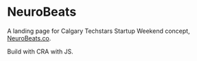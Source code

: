 # NeuroBeats

A landing page for Calgary Techstars Startup Weekend concept, [NeuroBeats.co](http://neurobeats.co). 

Build with CRA with JS.
